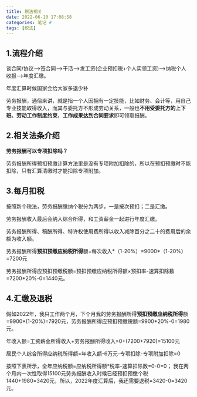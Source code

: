```yaml
---
title: 税法相关
date: 2022-06-10 17:08:58
categories: 笔记 #
tags: [税法]
---
```




## 1.流程介绍

谈合同/协议-->签合同-->干活-->发工资(企业预扣税+个人实领工资)-->纳税个人收报-->年度汇缴。

年度汇算时候国家会给大家多退少补

劳务报酬，通俗来讲，就是指一个人因拥有一定技能，比如财务、会计等，用自己专业技能取得收入，而其与委托方不形成劳动关系，一般也**不用受委托方的上下班、劳动工作制度约束**，**工作成果达到合同要求**即可领取报酬。

## 2.相关法条介绍

**劳务报酬可以专项扣除吗？**

劳务报酬所得预扣预缴计算方法里是没有专项附加扣除的，所以在预扣预缴时不能扣除，只有汇算清缴时才能扣除专项附加。



## 3.每月扣税

按照新个税法，劳务报酬缴纳个税分为两步，一是按次预扣；二是汇缴。

劳务报酬收入最后会纳入综合所得，和工资薪金一起进行年度汇缴。

劳务报酬所得、稿酬所得、特许权使用费所得以收入减除百分之二十的费用后的余额为收入额。

劳务报酬所得**预扣预缴应纳税所得**额=每次收入\*（1-20%）=9000\*（1-20%）=7200元

劳务报酬所得应预扣预缴税额=预扣预缴应纳税所得额×预扣率-速算扣除数=7200*20%-0=1440元。



## 4.汇缴及退税

假如2022年，我只工作两个月，下个月我的劳务报酬所得**预扣预缴应纳税所得**额=9900\*(1-20%)=7920元，劳务报酬所得应预扣预缴税额=9900*20%-0=1980元。

年收入额=工资薪金所得收入+劳务报酬所得收入=0+(7200+7920)=15100元

居民个人综合所得应纳税所得额=年收入额-6万元-专项扣除-专项附加扣除=0

按照下表所示，全年应纳税额=应纳税所得额\*税率-速算扣除数=0-0=0；
我在两个月内一次性取得15100元劳务报酬收入时候已经预扣预缴个税1440+1980=3420元，所以，2022年度汇算后，我还需要退税=3420-0=3420元。